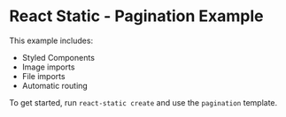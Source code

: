 # React Static - Pagination Example

This example includes:
- Styled Components
- Image imports
- File imports
- Automatic routing

To get started, run `react-static create` and use the `pagination` template.
